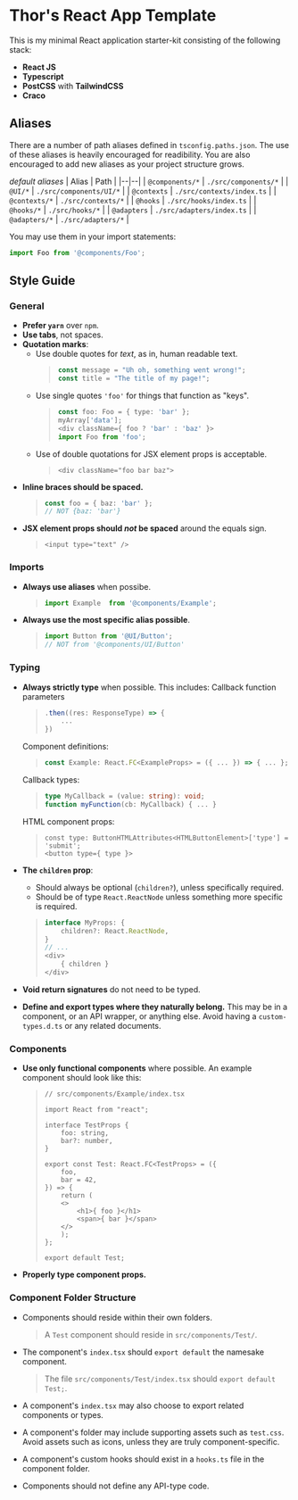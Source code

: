 # Thor's React App Template

This is my minimal React application starter-kit consisting of the following stack:

- **React JS**
- **Typescript**
- **PostCSS** with **TailwindCSS**
- **Craco**

## Aliases

There are a number of path aliases defined in `tsconfig.paths.json`. The use of these aliases is heavily encouraged for readibility. You are also encouraged to add new aliases as your project structure grows.

*default aliases*
| Alias | Path |
|--|--|
| `@components/*` | `./src/components/*` |
| `@UI/*` | `./src/components/UI/*` |
| `@contexts` | `./src/contexts/index.ts` |
| `@contexts/*` | `./src/contexts/*` |
| `@hooks` | `./src/hooks/index.ts` |
| `@hooks/*` | `./src/hooks/*` |
| `@adapters` | `./src/adapters/index.ts` |
| `@adapters/*` | `./src/adapters/*` |


You may use them in your import statements:

```typescript
import Foo from '@components/Foo';
```


## Style Guide

### General

- **Prefer `yarn`** over `npm`.
- **Use tabs**, not spaces.
- **Quotation marks**:
  - Use double quotes for *text*, as in, human readable text.
    > ```typescript
    > const message = "Uh oh, something went wrong!";
    > const title = "The title of my page!";
  - Use single quotes `'foo'` for things that function as "keys".
    > ```typescript
    > const foo: Foo = { type: 'bar' };
    > myArray['data'];
    > <div className={ foo ? 'bar' : 'baz' }>
    > import Foo from 'foo';
  - Use of double quotations for JSX element props is acceptable.
    > ```tsx
    > <div className="foo bar baz">
    > ```
- **Inline braces should be spaced.**
  > ```typescript
  > const foo = { baz: 'bar' };
  > // NOT {baz: 'bar'}
- **JSX element props should *not* be spaced** around the equals sign.
  > ```tsx
  > <input type="text" />
  > ```

### Imports

- **Always use aliases** when possibe.
  > ```typescript
  > import Example  from '@components/Example';
  > ```

- **Always use the most specific alias possible**.
  > ```typescript
  > import Button from '@UI/Button';
  > // NOT from '@components/UI/Button'
  > ```

### Typing

- **Always strictly type** when possible.
  This includes:
  Callback function parameters
  > ```typescript
  > .then((res: ResponseType) => {
  >     ...
  > })
  Component definitions:
  > ```typescript
  > const Example: React.FC<ExampleProps> = ({ ... }) => { ... };
  Callback types:
  > ```typescript
  > type MyCallback = (value: string): void;
  > function myFunction(cb: MyCallback) { ... }
  HTML component props:
  > ```tsx
  > const type: ButtonHTMLAttributes<HTMLButtonElement>['type'] = 'submit';
  > <button type={ type }>
  > ```

- **The `children` prop**:
  - Should always be optional (`children?`), unless specifically required.
  - Should be of type `React.ReactNode` unless something more specific is required.
  > ```typescript
  > interface MyProps: {
  >     children?: React.ReactNode,
  > }
  > // ...
  > <div>
  >     { children }
  > </div>
  >```

- **Void return signatures** do not need to be typed.
  
- **Define and export types where they naturally belong.**
  This may be in a component, or an API wrapper, or anything else. Avoid having a `custom-types.d.ts` or any related documents.

### Components

- **Use only functional components** where possible.
  An example component should look like this:
  > ```tsx
  > // src/components/Example/index.tsx
  >
  > import React from "react";
  > 
  > interface TestProps {
  > 	foo: string,
  > 	bar?: number,
  > }
  > 
  > export const Test: React.FC<TestProps> = ({
  > 	foo,
  > 	bar = 42,
  > }) => {
  > 	return (
  > 	<>
  > 		<h1>{ foo }</h1>
  > 		<span>{ bar }</span>
  > 	</>
  > 	);
  > };
  > 
  > export default Test;
  > ```

- **Properly type component props.**

### Component Folder Structure

- Components should reside within their own folders.
  > A `Test` component should reside in `src/components/Test/`.

- The component's `index.tsx` should `export default` the namesake component.
  > The file `src/components/Test/index.tsx` should `export default Test;`.

- A component's `index.tsx` may also choose to export related components or types.
- A component's folder may include supporting assets such as `test.css`.
  Avoid assets such as icons, unless they are truly component-specific.
- A component's custom hooks should exist in a `hooks.ts` file in the component folder.
- Components should not define any API-type code.
